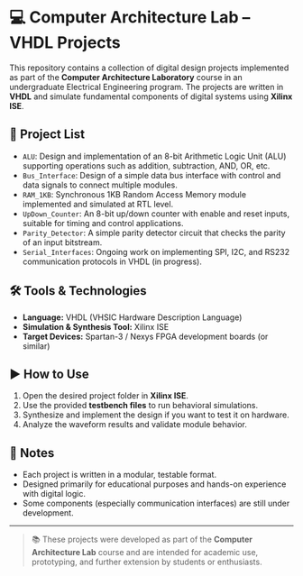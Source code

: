 # 💻 Computer Architecture Lab – VHDL Projects

This repository contains a collection of digital design projects implemented as part of the **Computer Architecture Laboratory** course in an undergraduate Electrical Engineering program. The projects are written in **VHDL** and simulate fundamental components of digital systems using **Xilinx ISE**.

## 🧩 Project List

- `ALU`: Design and implementation of an 8-bit Arithmetic Logic Unit (ALU) supporting operations such as addition, subtraction, AND, OR, etc.
- `Bus_Interface`: Design of a simple data bus interface with control and data signals to connect multiple modules.
- `RAM_1KB`: Synchronous 1KB Random Access Memory module implemented and simulated at RTL level.
- `UpDown_Counter`: An 8-bit up/down counter with enable and reset inputs, suitable for timing and control applications.
- `Parity_Detector`: A simple parity detector circuit that checks the parity of an input bitstream.
- `Serial_Interfaces`: Ongoing work on implementing SPI, I2C, and RS232 communication protocols in VHDL (in progress).

## 🛠 Tools & Technologies

- **Language:** VHDL (VHSIC Hardware Description Language)
- **Simulation & Synthesis Tool:** Xilinx ISE
- **Target Devices:** Spartan-3 / Nexys FPGA development boards (or similar)

## ▶️ How to Use

1. Open the desired project folder in **Xilinx ISE**.
2. Use the provided **testbench files** to run behavioral simulations.
3. Synthesize and implement the design if you want to test it on hardware.
4. Analyze the waveform results and validate module behavior.

## 📌 Notes

- Each project is written in a modular, testable format.
- Designed primarily for educational purposes and hands-on experience with digital logic.
- Some components (especially communication interfaces) are still under development.

---

> 📚 These projects were developed as part of the **Computer Architecture Lab** course and are intended for academic use, prototyping, and further extension by students or enthusiasts.

